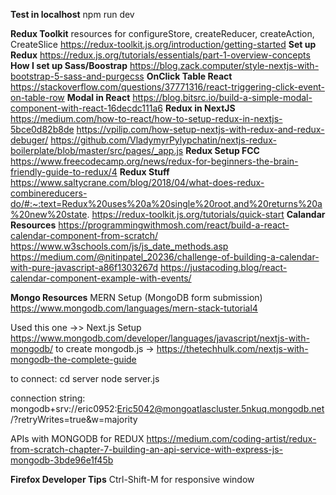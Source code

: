 **Test in localhost**
npm run dev

**Redux Toolkit**
resources for configureStore, createReducer, createAction, CreateSlice
https://redux-toolkit.js.org/introduction/getting-started
**Set up Redux**
https://redux.js.org/tutorials/essentials/part-1-overview-concepts
**How I set up Sass/Boostrap**
https://blog.zack.computer/style-nextjs-with-bootstrap-5-sass-and-purgecss
**OnClick Table React**
https://stackoverflow.com/questions/37771316/react-triggering-click-event-on-table-row
**Modal in React**
https://blog.bitsrc.io/build-a-simple-modal-component-with-react-16decdc111a6
**Redux in NextJS**
https://medium.com/how-to-react/how-to-setup-redux-in-nextjs-5bce0d82b8de
https://vpilip.com/how-setup-nextjs-with-redux-and-redux-debuger/
https://github.com/VladymyrPylypchatin/nextjs-redux-boilerplate/blob/master/src/pages/_app.js
**Redux Setup FCC**
https://www.freecodecamp.org/news/redux-for-beginners-the-brain-friendly-guide-to-redux/4
**Redux Stuff**
https://www.saltycrane.com/blog/2018/04/what-does-redux-combinereducers-do/#:~:text=Redux%20uses%20a%20single%20root,and%20returns%20a%20new%20state.
https://redux-toolkit.js.org/tutorials/quick-start
**Calandar Resources**
https://programmingwithmosh.com/react/build-a-react-calendar-component-from-scratch/
https://www.w3schools.com/js/js_date_methods.asp
https://medium.com/@nitinpatel_20236/challenge-of-building-a-calendar-with-pure-javascript-a86f1303267d
https://justacoding.blog/react-calendar-component-example-with-events/

**Mongo Resources**
MERN Setup (MongoDB form submission) 
https://www.mongodb.com/languages/mern-stack-tutorial4

Used this one ->> Next.js Setup
https://www.mongodb.com/developer/languages/javascript/nextjs-with-mongodb/
    to create mongodb.js -> https://thetechhulk.com/nextjs-with-mongodb-the-complete-guide

to connect:
    cd server
    node server.js

connection string: mongodb+srv://eric0952:Eric5042@mongoatlascluster.5nkuq.mongodb.net/?retryWrites=true&w=majority

APIs with MONGODB for REDUX 
https://medium.com/coding-artist/redux-from-scratch-chapter-7-building-an-api-service-with-express-js-mongodb-3bde96e1f45b

**Firefox Developer Tips**
Ctrl-Shift-M for responsive window